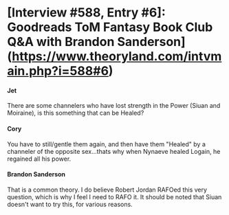 # [Interview #588, Entry #6]: Goodreads ToM Fantasy Book Club Q&A with Brandon Sanderson](https://www.theoryland.com/intvmain.php?i=588#6)

#### Jet

There are some channelers who have lost strength in the Power (Siuan and Moiraine), is this something that can be Healed?

#### Cory

You have to still/gentle them again, and then have them "Healed" by a channeler of the opposite sex...thats why when Nynaeve healed Logain, he regained all his power.

#### Brandon Sanderson

That is a common theory. I do believe Robert Jordan RAFOed this very question, which is why I feel I need to RAFO it. It should be noted that Siuan doesn't want to try this, for various reasons.

